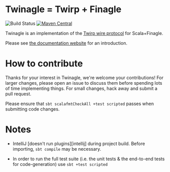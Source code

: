 # Twinagle = Twirp + Finagle

![Build Status](https://github.com/soundcloud/twinagle/workflows/Scala%20CI/badge.svg)
[![Maven Central](https://maven-badges.herokuapp.com/maven-central/com.soundcloud/twinagle-runtime_2.13/badge.svg)](https://maven-badges.herokuapp.com/maven-central/com.soundcloud/twinagle-runtime_2.13)

Twinagle is an implementation of the
[Twirp wire protocol](https://github.com/twitchtv/twirp/blob/master/PROTOCOL.md)
for Scala+Finagle.

Please see [the documentation website](https://soundcloud.github.io/twinagle)
for an introduction.

# How to contribute

Thanks for your interest in Twinagle, we're welcome your contributions!
For larger changes, please open an issue to discuss them before spending lots of time implementing things.
For small changes, hack away and submit a pull request.

Please ensure that `sbt scalafmtCheckAll +test scripted` passes when submitting code changes.

# Notes

* IntelliJ [doesn't run plugins][intellij] during project build. Before importing,
 `sbt compile` may be necessary.

* In order to run the full test suite (i.e. the unit tests & the end-to-end tests
 for code-generation) use `sbt +test scripted`
